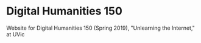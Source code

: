 # Digital Humanities 150

Website for Digital Humanities 150 (Spring 2019), "Unlearning the Internet," at UVic 
